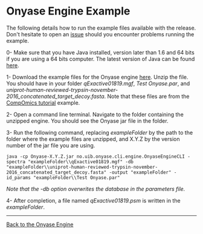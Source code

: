 # Onyase Engine Example

The following details how to run the example files available with the release. Don't hesitate to open an [issue](https://github.com/mvaudel/onyase/issues) should you encounter problems running the example.

0- Make sure that you have Java installed, version later than 1.6 and 64 bits if you are using a 64 bits computer. The latest version of Java can be found [here](http://java.sun.com/javase/downloads/index.jsp).

1- Download the example files for the Onyase engine [here](https://github.com/mvaudel/onyase/tree/master/example/example.zip). Unzip the file. You should have in your folder _qExactive01819.mgf_, _Test Onyase.par_, and _uniprot-human-reviewed-trypsin-november-2016_concatenated_target_decoy.fasta_. Note that these files are from the [CompOmics tutorial](https://compomics.com/bioinformatics-for-proteomics/) example.

2- Open a command line terminal. Navigate to the folder containing the unzipped engine. You should see the Onyase jar file in the folder.

3- Run the following command, replacing _exampleFolder_ by the path to the folder where the example files are unzipped, and X.Y.Z by the version number of the jar file you are using.

```
java -cp Onyase-X.Y.Z.jar no.uib.onyase.cli.engine.OnyaseEngineCLI -spectra "exampleFolder\\qExactive01819.mgf" -db "exampleFolder\\uniprot-human-reviewed-trypsin-november-2016_concatenated_target_decoy.fasta" -output "exampleFolder" -id_params "exampleFolder\\Test Onyase.par"
```

_Note that the -db option overwrites the database in the parameters file._

4- After completion, a file named _qExactive01819.psm_ is written in the _exampleFolder_.

___
[Back to the Onyase Engine](engine.md)